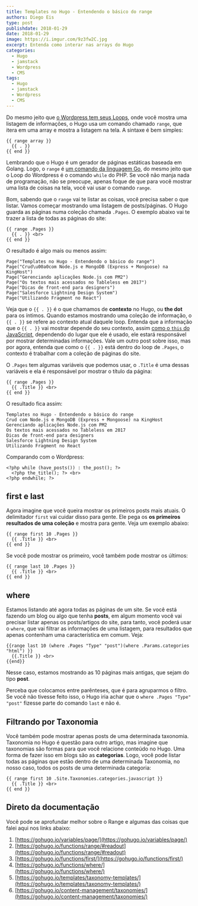 ```yaml
---
title: Templates no Hugo - Entendendo o básico do range
authors: Diego Eis
type: post
publishdate: 2018-01-29
date: 2018-01-29
image: https://i.imgur.com/9z3fw2C.jpg
excerpt: Entenda como interar nas arrays do Hugo
categories:
  - Hugo
  - jamstack
  - Wordpress
  - CMS
tags:
  - Hugo
  - jamstack
  - Wordpress
  - CMS
---
```


Do mesmo jeito que [o Wordpress tem seus Loops](https://tableless.com.br/o-loop-do-wordpress/), onde você mostra uma listagem de informações, o Hugo usa um comando chamado `range`, que itera em uma array e mostra a listagem na tela. A sintaxe é bem simples:

```
{{ range array }}
  {{ . }}
{{ end }}
```

Lembrando que o Hugo é um gerador de páginas estáticas baseada em Golang. Logo, o `range` é [um comando da linguagem Go](https://gobyexample.com/range), do mesmo jeito que o Loop do Wordpress é o comando `while` do PHP. Se você não manja nada de programação, não se preocupe, apenas foque de que para você mostrar uma lista de coisas na tela, você vai usar o comando `range`.

Bom, sabendo que o `range` vai te listar as coisas, você precisa saber o que listar. Vamos começar mostrando uma listagem de posts/páginas. O Hugo guarda as páginas numa coleção chamada `.Pages`. O exemplo abaixo vai te trazer a lista de todas as páginas do site:

```
{{ range .Pages }}
  {{ . }} <br>
{{ end }}
```

O resultado é algo mais ou menos assim:

```
Page("Templates no Hugo - Entendendo o básico do range")
Page("Crud\u00a0com Node.js e MongoDB (Express + Mongoose) na KingHost")
Page("Gerenciando aplicações Node.js com PM2")
Page("Os textos mais acessados no Tableless em 2017")
Page("Dicas de front-end para designers")
Page("Salesforce Lightning Design System")
Page("Utilizando Fragment no React")
```

Veja que o `{{ . }}` é o que chamamos de **contexto** no Hugo, ou **the dot** para os íntimos. Quando estamos mostrando uma coleção de informação, o `{{ . }}` se refere ao contexto atual daquele loop. Entenda que a informação que o `{{ . }}` vai mostrar depende do seu contexto, assim [como o `this` do JavaScript](https://tableless.com.br/javascript-entendendo-o-this/), dependendo do lugar que ele é usado, ele estará responsável por mostrar determinadas informações. Vale um outro post sobre isso, mas por agora, entenda que como o `{{ . }}` está dentro do loop de `.Pages`, o contexto é trabalhar com a coleção de páginas do site.

O `.Pages` tem algumas variáveis que podemos usar, o `.Title` é uma dessas variáveis e ela é responsável por mostrar o título da página:

```
{{ range .Pages }}
  {{ .Title }} <br>
{{ end }}
```

O resultado fica assim:

```
Templates no Hugo - Entendendo o básico do range
Crud com Node.js e MongoDB (Express + Mongoose) na KingHost
Gerenciando aplicações Node.js com PM2
Os textos mais acessados no Tableless em 2017
Dicas de front-end para designers
Salesforce Lightning Design System
Utilizando Fragment no React
```

Comparando com o Wordpress:

```
<?php while (have_posts()) : the_post(); ?>
  <?php the_title(); ?> <br>
<?php endwhile; ?>
```

## first e last

Agora imagine que você queira mostrar os primeiros posts mais atuais. O delimitador `first` vai cuidar disso para gente. Ele pega os **os primeiros resultados de uma coleção** e mostra para gente. Veja um exemplo abaixo:

```
{{ range first 10 .Pages }}
  {{ .Title }} <br>
{{ end }}
```

Se você pode mostrar os primeiro, você também pode mostrar os últimos:

```
{{ range last 10 .Pages }}
  {{ .Title }} <br>
{{ end }}
```

## where

Estamos listando até agora todas as páginas de um site. Se você está fazendo um blog ou algo que tenha **posts**, em algum momento você vai precisar listar apenas os posts/artigos do site, para tanto, você poderá usar o `where`, que vai filtrar as informações de uma listagem, para resultados que apenas contenham uma característica em comum. Veja:

```
{{range last 10 (where .Pages "Type" "post")(where .Params.categories "html") }}
  {{.Title }} <br>
{{end}}
```

Nesse caso, estamos mostrando as 10 páginas mais antigas, que sejam do tipo **post**.

Perceba que colocamos entre parênteses, que é para agruparmos o filtro. Se você não tivesse feito isso, o Hugo iria achar que o `where .Pages "Type" "post"` fizesse parte do comando `last` e não é. 

## Filtrando por Taxonomia

Você também pode mostrar apenas posts de uma determinada taxonomia. Taxonomia no Hugo é questão para outro artigo, mas imagine que taxonomias são formas para que você relacione conteúdo no Hugo. Uma forma de fazer isso em blogs são as **categorias**. Logo, você pode listar todas as páginas que estão dentro de uma determinada Taxonomia, no nosso caso, todos os posts de uma determinada categoria:

```
{{ range first 10 .Site.Taxonomies.categories.javascript }}
  {{ .Title }} <br>
{{ end }}
```

## Direto da documentação

Você pode se aprofundar melhor sobre o Range e algumas das coisas que falei aqui nos links abaixo:

1. [https://gohugo.io/variables/page/](https://gohugo.io/variables/page/)
1. [https://gohugo.io/functions/range/#readout](https://gohugo.io/functions/range/#readout)
1. [https://gohugo.io/functions/first/](https://gohugo.io/functions/first/)
1. [https://gohugo.io/functions/where/](https://gohugo.io/functions/where/)
1. [https://gohugo.io/templates/taxonomy-templates/](https://gohugo.io/templates/taxonomy-templates/)
1. [https://gohugo.io/content-management/taxonomies/](https://gohugo.io/content-management/taxonomies/)